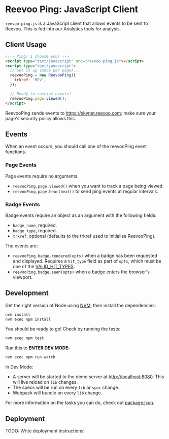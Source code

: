 # Reevoo Ping: JavaScript Client

`reevoo-ping.js` is a JavaScript client that allows events to be sent to Reevoo. This is fed into our Analytics tools for analysis.

## Client Usage

```html
<!-- Ping! I choose you! -->
<script type="text/javascript" src="reevoo-ping.js"></script>
<script type="text/javascript">
  // Set it up (once per page)...
  reevooPing = new ReevooPing({
    trkref: 'REV',
  });

  // Ready to receive events!
  reevooPing.page.viewed();
</script>
```

ReevooPing sends events to https://skynet.reevoo.com; make sure your page's security policy allows this.

## Events

When an event occurs, you should call one of the reevooPing event functions.

### Page Events
Page events require no arguments.

- `reevooPing.page.viewed()` when you want to track a page being viewed.
- `reevooPing.page.heartbeat()` to send ping events at regular intervals.

### Badge Events
Badge events require an object as an argument with the following fields:

- `badge_name`, required. 
- `badge_type`, required.
- `trkref`, optional (defaults to the trkref used to initialise ReevooPing).

The events are:

- `reevooPing.badge.rendered(opts)` when a badge has been requested and displayed. Requires a `hit_type` field as part of `opts`, which must be one of the [VALID_HIT_TYPES](lib/events/badge.js).
- `reevooPing.badge.seen(opts)` when a badge enters the browser's viewport.

## Development

Get the right version of Node using [NVM](https://github.com/creationix/nvm), then install the dependencies:

```sh
nvm install
nvm exec npm install
```

You should be ready to go! Check by running the tests:

```sh
nvm exec npm test
```

Run this to **ENTER DEV MODE:**
```sh
nvm exec npm run watch
```

In Dev Mode:
- A server will be started to the demo server at [http://localhost:8080](http://localhost:8080). This will live reload on `lib` changes.
- The specs will be run on every `lib` or `spec` change.
- Webpack will bundle on every `lib` change.

For more information on the tasks you can do, check out [package.json](package.json).

## Deployment

TODO: Write deployment instructions!
